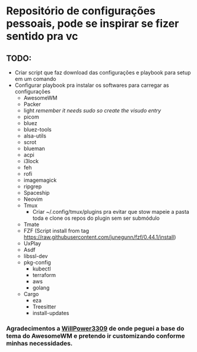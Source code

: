 # Repositório de configurações pessoais, pode se inspirar se fizer sentido pra vc

## TODO: 
  - Criar script que faz download das configurações e playbook para setup em um comando
  - Configurar playbook pra instalar os softwares para carregar as configurações
    * AwesomeWM
    * Packer
    * light _remember it needs sudo so create the visudo entry_
    * picom
    * bluez
    * bluez-tools
    * alsa-utils
    * scrot
    * blueman
    * acpi
    * i3lock
    * feh
    * rofi
    * imagemagick
    * ripgrep
    * Spaceship
    * Neovim
    * Tmux
        - Criar ~/.config/tmux/plugins pra evitar que stow mapeie a pasta toda
        e clone os repos do plugin sem ser submódulo
    * Tmate
    * FZF (Script install from tag https://raw.githubusercontent.com/junegunn/fzf/0.44.1/install)
    * UxPlay
    * Asdf
    * libssl-dev
    * pkg-config
      - kubectl
      - terraform
      - aws
      - golang
    * Cargo
      - eza
      - Treesitter
      - install-updates


### Agradecimentos a [WillPower3309](https://github.com/WillPower3309/awesome-dotfiles) de onde peguei a base do tema do AwesomeWM e pretendo ir customizando conforme minhas necessidades.

